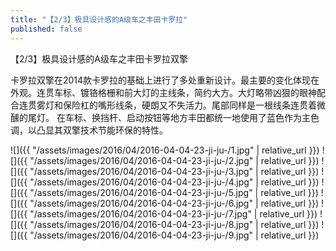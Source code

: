 ```yaml
---
title: "【2/3】极具设计感的A级车之丰田卡罗拉"
published: false
---
```

【2/3】极具设计感的A级车之丰田卡罗拉双擎

卡罗拉双擎在2014款卡罗拉的基础上进行了多处重新设计。最主要的变化体现在外观。连贯车标、镀铬格栅和前大灯的主线条，简约大方。大灯略带凶狠的眼神配合连贯雾灯和保险杠的嘴形线条，硬朗又不失活力。尾部同样是一根线条连贯着微醺的尾灯。
在车标、换挡杆、启动按钮等地方丰田都统一地使用了蓝色作为主色调，以凸显其双擎技术节能环保的特性。



![]({{ "/assets/images/2016/04/2016-04-04-23-ji-ju-/1.jpg" | relative_url }})
![]({{ "/assets/images/2016/04/2016-04-04-23-ji-ju-/2.jpg" | relative_url }})
![]({{ "/assets/images/2016/04/2016-04-04-23-ji-ju-/3.jpg" | relative_url }})
![]({{ "/assets/images/2016/04/2016-04-04-23-ji-ju-/4.jpg" | relative_url }})
![]({{ "/assets/images/2016/04/2016-04-04-23-ji-ju-/5.jpg" | relative_url }})
![]({{ "/assets/images/2016/04/2016-04-04-23-ji-ju-/6.jpg" | relative_url }})
![]({{ "/assets/images/2016/04/2016-04-04-23-ji-ju-/7.jpg" | relative_url }})
![]({{ "/assets/images/2016/04/2016-04-04-23-ji-ju-/8.jpg" | relative_url }})
![]({{ "/assets/images/2016/04/2016-04-04-23-ji-ju-/9.jpg" | relative_url }})
